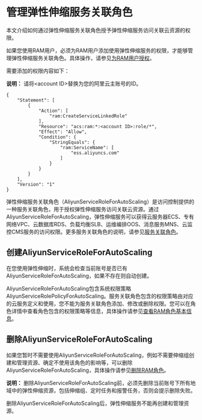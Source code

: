 # 管理弹性伸缩服务关联角色

本文介绍如何通过弹性伸缩服务关联角色授予弹性伸缩服务访问关联云资源的权限。

如果您使用RAM用户，必须为RAM用户添加使用弹性伸缩服务的权限，才能够管理弹性伸缩服务关联角色。具体操作，请参见[为RAM用户授权](/cn.zh-CN/用户管理/为RAM用户授权.md)。

需要添加的权限内容如下：

**说明：** 请将<account ID\>替换为您的阿里云主账号的ID。

```
{
    "Statement": [
        {
            "Action": [
                "ram:CreateServiceLinkedRole"
            ],
            "Resource": "acs:ram:*:<account ID>:role/*",
            "Effect": "Allow",
            "Condition": {
                "StringEquals": {
                    "ram:ServiceName": [
                        "ess.aliyuncs.com"
                    ]
                }
            }
        }
    ],
    "Version": "1"
}
```

弹性伸缩服务关联角色（AliyunServiceRoleForAutoScaling）是访问控制提供的一种服务关联角色，用于授权弹性伸缩服务访问关联云资源。通过AliyunServiceRoleForAutoScaling，弹性伸缩服务可以获得云服务器ECS、专有网络VPC、云数据库RDS、负载均衡SLB、运维编排OOS、消息服务MNS、云监控CMS服务的访问权限。更多服务关联角色的说明，请参见[服务关联角色](/cn.zh-CN/角色管理/服务关联角色.md)。

## 创建AliyunServiceRoleForAutoScaling

在您使用弹性伸缩时，系统会检查当前账号是否已有AliyunServiceRoleForAutoScaling，如果不存在则自动创建。

AliyunServiceRoleForAutoScaling包含系统权限策略AliyunServiceRolePolicyForAutoScaling。服务关联角色包含的权限策略由对应的云服务定义和使用，您不能为服务关联角色添加、修改或删除权限。您可以在角色详情中查看角色包含的权限策略等信息，具体操作请参见[查看RAM角色基本信息](/cn.zh-CN/角色管理/查看RAM角色基本信息.md)。

## 删除AliyunServiceRoleForAutoScaling

如果您暂时不需要使用AliyunServiceRoleForAutoScaling，例如不需要伸缩组创建和管理资源、确定不使用该角色的影响等，可以删除AliyunServiceRoleForAutoScaling，具体操作请参见[删除RAM角色](/cn.zh-CN/角色管理/删除RAM角色.md)。

**说明：** 删除AliyunServiceRoleForAutoScaling前，必须先删除当前账号下所有地域中的弹性伸缩资源，包括伸缩组、定时任务和报警任务，否则会提示删除失败。

删除AliyunServiceRoleForAutoScaling后，弹性伸缩服务不能再创建和管理资源。

